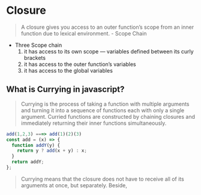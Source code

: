 # Closure

> A closure gives you access to an outer function’s scope from an inner function due to lexical environment. - Scope Chain

- Three Scope chain
  1. it has access to its own scope — variables defined between its curly brackets
  2. it has access to the outer function’s variables
  3. it has access to the global variables

## What is Currying in javascript?

> Currying is the process of taking a function with multiple arguments and turning it into a sequence of functions each with only a single argument. Curried functions are constructed by chaining closures and immediately returning their inner functions simultaneously.

```javascript
add(1,2,3) ===> add(1)(2)(3)
const add = (x) => {
  function addY(y) {
    return y ? add(x + y) : x;
  }
  return addY;
};
```

> Currying means that the closure does not have to receive all of its arguments at once, but separately. Beside,
